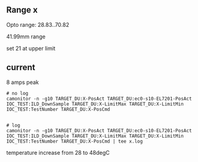 ## Range x
Opto range: 28.83..70.82

41.99mm range

set 21 at upper limit


## current
8 amps peak

```
# no log
camonitor -n -g10 TARGET_DU:X-PosAct TARGET_DU:ec0-s10-EL7201-PosAct IOC_TEST:ILD_DownSample TARGET_DU:X-LimitMax TARGET_DU:X-LimitMin IOC_TEST:TestNumber TARGET_DU:X-PosCmd


# log
camonitor -n -g10 TARGET_DU:X-PosAct TARGET_DU:ec0-s10-EL7201-PosAct IOC_TEST:ILD_DownSample TARGET_DU:X-LimitMax TARGET_DU:X-LimitMin IOC_TEST:TestNumber TARGET_DU:X-PosCmd | tee x.log

```


temperature increase from 28 to 48degC

